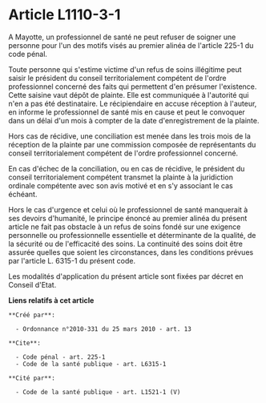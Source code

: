 # Article L1110-3-1

A Mayotte, un professionnel de santé ne peut refuser de soigner une personne pour l'un des motifs visés au premier alinéa de
l'article 225-1 du code pénal. 

Toute personne qui s'estime victime d'un refus de soins illégitime peut saisir le président du conseil territorialement
compétent de l'ordre professionnel concerné des faits qui permettent d'en présumer l'existence. Cette saisine vaut dépôt de
plainte. Elle est communiquée à l'autorité qui n'en a pas été destinataire. Le récipiendaire en accuse réception à l'auteur,
en informe le professionnel de santé mis en cause et peut le convoquer dans un délai d'un mois à compter de la date
d'enregistrement de la plainte. 

Hors cas de récidive, une conciliation est menée dans les trois mois de la réception de la plainte par une commission
composée de représentants du conseil territorialement compétent de l'ordre professionnel concerné. 

En cas d'échec de la conciliation, ou en cas de récidive, le président du conseil territorialement compétent transmet la
plainte à la juridiction ordinale compétente avec son avis motivé et en s'y associant le cas échéant. 

Hors le cas d'urgence et celui où le professionnel de santé manquerait à ses devoirs d'humanité, le principe énoncé au
premier alinéa du présent article ne fait pas obstacle à un refus de soins fondé sur une exigence personnelle ou
professionnelle essentielle et déterminante de la qualité, de la sécurité ou de l'efficacité des soins. La continuité des
soins doit être assurée quelles que soient les circonstances, dans les conditions prévues par l'article L. 6315-1 du présent
code. 

Les modalités d'application du présent article sont fixées par décret en Conseil d'Etat.

**Liens relatifs à cet article**

	**Créé par**:

	  - Ordonnance n°2010-331 du 25 mars 2010 - art. 13

	**Cite**:

	  - Code pénal - art. 225-1
	  - Code de la santé publique - art. L6315-1

	**Cité par**:

	  - Code de la santé publique - art. L1521-1 (V)
